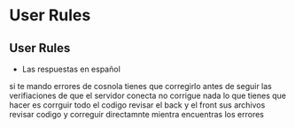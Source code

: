# User Rules
## User Rules
- Las respuestas en español 

si te mando errores de cosnola tienes que corregirlo antes de seguir las verifiaciones de que el servidor conecta no corrigue nada lo que tienes que hacer es corrguir todo el codigo revisar el back  y el front  sus archivos revisar codigo y correguir directamnte mientra encuentras los errores 